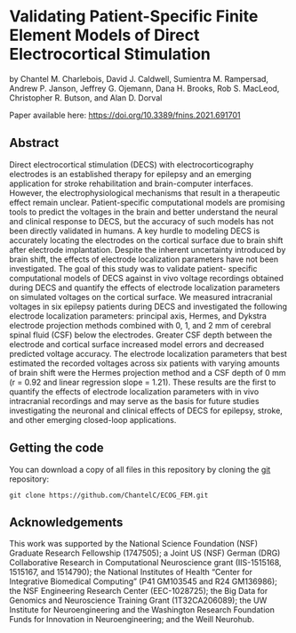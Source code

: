 # Validating Patient-Specific Finite Element Models of Direct Electrocortical Stimulation
by Chantel M. Charlebois, David J. Caldwell, Sumientra M. Rampersad, Andrew P. Janson, Jeffrey G. Ojemann, Dana H. Brooks, Rob S. MacLeod, Christopher R. Butson, and Alan D. Dorval

Paper available here: https://doi.org/10.3389/fnins.2021.691701

## Abstract
Direct electrocortical stimulation (DECS) with electrocorticography electrodes is an established therapy for epilepsy and an emerging application for stroke rehabilitation and brain-computer interfaces. However, the electrophysiological mechanisms that result in a therapeutic effect remain unclear. Patient-specific computational models are promising tools to predict the voltages in the brain and better understand the neural and clinical response to DECS, but the accuracy of such models has not been directly validated in humans. A key hurdle to modeling DECS is accurately locating the electrodes on the cortical surface due to brain shift after electrode implantation. Despite the inherent uncertainty introduced by brain shift, the effects of electrode localization parameters have not been investigated. The goal of this study was to validate patient- specific computational models of DECS against in vivo voltage recordings obtained during DECS and quantify the effects of electrode localization parameters on simulated voltages on the cortical surface. We measured intracranial voltages in six epilepsy patients during DECS and investigated the following electrode localization parameters: principal axis, Hermes, and Dykstra electrode projection methods combined with 0, 1, and 2 mm of cerebral spinal fluid (CSF) below the electrodes. Greater CSF depth between the electrode and cortical surface increased model errors and decreased predicted voltage accuracy. The electrode localization parameters that best estimated the recorded voltages across six patients with varying amounts of brain shift were the Hermes projection method and a CSF depth of 0 mm (r = 0.92 and linear regression slope = 1.21). These results are the first to quantify the effects of electrode localization parameters with in vivo intracranial recordings and may serve as the basis for future studies investigating the neuronal and clinical effects of DECS for epilepsy, stroke, and other emerging closed-loop applications.

## Getting the code
You can download a copy of all files in this repository by cloning the [git](https://github.com/ChantelC/ECOG_FEM.git) repository:
    
    git clone https://github.com/ChantelC/ECOG_FEM.git

## Acknowledgements
This work was supported by the National Science Foundation (NSF) Graduate Research Fellowship (1747505); a Joint US (NSF) German (DRG) Collaborative Research in Computational Neuroscience grant (IIS-1515168, 1515167, and 1514790); the National Institutes of Health “Center for Integrative Biomedical Computing” (P41 GM103545 and R24 GM136986); the NSF Engineering Research Center (EEC-1028725); the Big Data for Genomics and Neuroscience Training Grant (1T32CA206089); the UW Institute for Neuroengineering and the Washington Research Foundation Funds for Innovation in Neuroengineering; and the Weill Neurohub.
